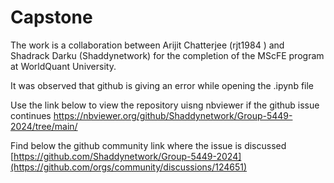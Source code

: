 # Capstone

The work is a collaboration between Arijit Chatterjee (rjt1984
) and Shadrack Darku (Shaddynetwork) for the completion of the MScFE program at WorldQuant University.

It was observed that github is giving an error while opening the .ipynb file

Use the link below to view the repository uisng nbviewer if the github issue continues
https://nbviewer.org/github/Shaddynetwork/Group-5449-2024/tree/main/

Find below the github community link where the issue is discussed 
[https://github.com/Shaddynetwork/Group-5449-2024](https://github.com/orgs/community/discussions/124651)
